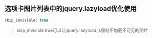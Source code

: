 ## 选项卡图片列表中的jquery.lazyload优化使用
```javascript
skip_invisible: true
```
> skip_invisible:true可以让jquery.lazyload.js强制不加载不可见的图片

